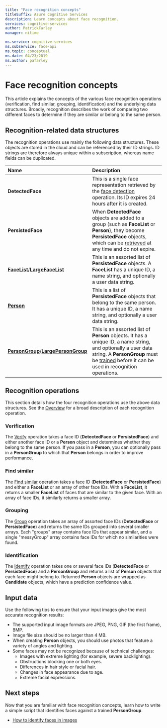 ```yaml
---
title: "Face recognition concepts"
titleSuffix: Azure Cognitive Services
description: Learn concepts about face recognition.
services: cognitive-services
author: PatrickFarley
manager: nitime

ms.service: cognitive-services
ms.subservice: face-api
ms.topic: conceptual
ms.date: 04/23/2019
ms.author: pafarley
---
```


# Face recognition concepts

This article explains the concepts of the various face recognition operations (verification, find similar, grouping, identification) and the underlying data structures. Broadly, recognition describes the work of comparing two different faces to determine if they are similar or belong to the same person.

## Recognition-related data structures

The recognition operations use mainly the following data structures. These objects are stored in the cloud and can be referenced by their ID strings. ID strings are therefore always unique within a subscription, whereas name fields can be duplicated.

|Name|Description|
|:--|:--|
|**DetectedFace**| This is a single face representation retrieved by the [face detection](../Face-API-How-to-Topics/HowtoDetectFacesinImage.md) operation. Its ID expires 24 hours after it is created.|
|**PersistedFace**| When **DetectedFace** objects are added to a group (such as **FaceList** or **Person**), they become **PersistedFace** objects, which can be [retrieved](https://westus.dev.cognitive.microsoft.com/docs/services/563879b61984550e40cbbe8d/operations/563879b61984550f3039524c) at any time and do not expire.|
|**[FaceList](https://westus.dev.cognitive.microsoft.com/docs/services/563879b61984550e40cbbe8d/operations/563879b61984550f3039524b)**/**[LargeFaceList](https://westus.dev.cognitive.microsoft.com/docs/services/563879b61984550e40cbbe8d/operations/5a157b68d2de3616c086f2cc)**| This is an assorted list of **PersistedFace** objects. A **FaceList** has a unique ID, a name string, and optionally a user data string.|
|**[Person](https://westus.dev.cognitive.microsoft.com/docs/services/563879b61984550e40cbbe8d/operations/563879b61984550f3039523c)**| This is a list of **PersistedFace** objects that belong to the same person. It has a unique ID, a name string, and optionally a user data string.|
|**[PersonGroup](https://westus.dev.cognitive.microsoft.com/docs/services/563879b61984550e40cbbe8d/operations/563879b61984550f30395244)**/**[LargePersonGroup](https://westus.dev.cognitive.microsoft.com/docs/services/563879b61984550e40cbbe8d/operations/599acdee6ac60f11b48b5a9d)**| This is an assorted list of **Person** objects. It has a unique ID, a name string, and optionally a user data string. A **PersonGroup** must be [trained](https://westus.dev.cognitive.microsoft.com/docs/services/563879b61984550e40cbbe8d/operations/563879b61984550f30395249) before it can be used in recognition operations.|

## Recognition operations

This section details how the four recognition operations use the above data structures. See the [Overview](../Overview.md) for a broad description of each recognition operation.

### Verification

The [Verify](https://westus.dev.cognitive.microsoft.com/docs/services/563879b61984550e40cbbe8d/operations/563879b61984550f3039523a) operation takes a face ID (**DetectedFace** or **PersistedFace**) and either another face ID or a **Person** object and determines whether they belong to the same person. If you pass in a **Person**, you can optionally pass in a **PersonGroup** to which that **Person** belongs in order to improve performance.

### Find similar

The [Find similar](https://westus.dev.cognitive.microsoft.com/docs/services/563879b61984550e40cbbe8d/operations/563879b61984550f30395237) operation takes a face ID (**DetectedFace** or **PersistedFace**) and either a **FaceList** or an array of other face IDs. With a **FaceList**, it returns a smaller **FaceList** of faces that are similar to the given face. With an array of face IDs, it similarly returns a smaller array.

### Grouping

The [Group](https://westus.dev.cognitive.microsoft.com/docs/services/563879b61984550e40cbbe8d/operations/563879b61984550f30395238) operation takes an array of assorted face IDs (**DetectedFace** or **PersistedFace**) and returns the same IDs grouped into several smaller arrays. Each "groups" array contains face IDs that appear similar, and a single "messyGroup" array contains face IDs for which no similarities were found.

### Identification

The [Identify](https://westus.dev.cognitive.microsoft.com/docs/services/563879b61984550e40cbbe8d/operations/563879b61984550f30395239) operation takes one or several face IDs (**DetectedFace** or **PersistedFace**) and a **PersonGroup** and returns a list of **Person** objects that each face might belong to. Returned **Person** objects are wrapped as **Candidate** objects, which have a prediction confidence value.

## Input data

Use the following tips to ensure that your input images give the most accurate recognition results:

* The supported input image formats are JPEG, PNG, GIF (the first frame), BMP.
* Image file size should be no larger than 4 MB.
* When creating **Person** objects, you should use photos that feature a variety of angles and lighting.
* Some faces may not be recognized because of technical challenges:
  * Images with extreme lighting (for example, severe backlighting).
  * Obstructions blocking one or both eyes.
  * Differences in hair style or facial hair.
  * Changes in face appearance due to age.
  * Extreme facial expressions.

## Next steps

Now that you are familiar with face recognition concepts, learn how to write a simple script that identifies faces against a trained **PersonGroup**.

* [How to identify faces in images](../Face-API-How-to-Topics/HowtoIdentifyFacesinImage.md)